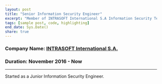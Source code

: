 ```yaml
---
layout: post
title: "Senior Information Security Engineer"
excerpt: "Member of INTRASOFT International S.A Information Security Team located at Athens, Greece."
tags: [sample post, code, highlighting]
end_date: Sys.Date()
share: true
---
```


### Company Name: [INTRASOFT International S.A.](https://www.intrasoft-intl.com/)

### Duration: November 2016 - Now 

---

Started as a Junior Information Security Engineer.
